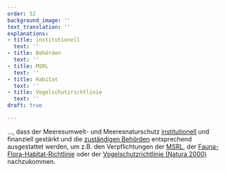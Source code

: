 ```yaml
---
order: 52
background_image: ''
text_translation: ''
explanations:
- title: institutionell
  text: ''
- title: Behörden
  text: ''
- title: MSRL
  text: ''
- title: Habitat
  text: ''
- title: Vogelschutzrichtlinie
  text: ''
draft: true

---
```

…, dass der Meeresumwelt- und Meeresnaturschutz [institutionell](# "institutionell") und finanziell gestärkt und die [zuständigen Behörden](# "Behörden") entsprechend ausgestattet werden, um z.B. den Verpflichtungen der [MSRL](# "MSRL"), der [Fauna-Flora-Habitat-Richtlinie]( "Habitat") oder der [Vogelschutzrichtlinie (Natura 2000)](# "Vogelschutzrichtlinie") nachzukommen.